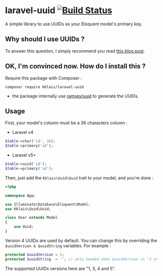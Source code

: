 # laravel-uuid [![Build Status](https://travis-ci.org/kblais/laravel-uuid.svg?branch=master)](https://travis-ci.org/kblais/laravel-uuid)

A simple library to use UUIDs as your Eloquent model's primary key.

## Why should I use UUIDs ?

To answer this question, I simply recommend you read [this blog post](https://www.clever-cloud.com/blog/engineering/2015/05/20/why-auto-increment-is-a-terrible-idea/).

## OK, I'm convinced now. How do I install this ?

Require this package with Composer :

```
composer require kblais/laravel-uuid
```

* the package internally use [ramsey/uuid](https://packagist.org/packages/ramsey/uuid) to generate the UUIDs.

## Usage

First, your model's column must be a 36 characters column :

* Laravel v4

```php
$table->char('id', 36);
$table->primary('id');
```

* Laravel v5+

```php
$table->uuid('id');
$table->primary('id');
```

Then, just add the `Kblais\Uuid\Uuid` trait to your model, and you're done :

```php
<?php

namespace App;

use Illuminate\Database\Eloquent\Model;
use Kblais\Uuid\Uuid;

class User extends Model
{
    use Uuid;
}
```

Version 4 UUIDs are used by default. You can change this by overriding the `$uuidVersion & $uuidString` variables. For example :

```php
protected $uuidVersion = 1;
protected $uuidString  = ''; // only needed when $uuidVersion is "3 or 5"
```

The supported UUIDs versions here are "1, 3, 4 and 5".
